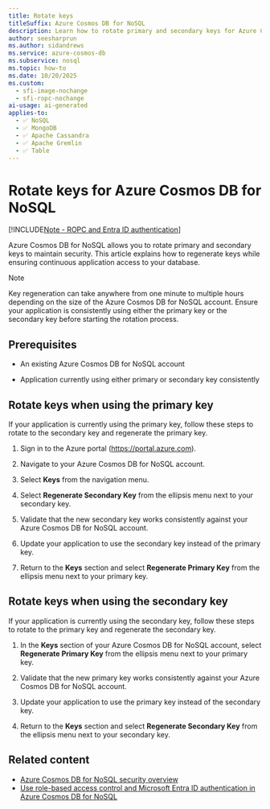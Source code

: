 ```yaml
---
title: Rotate keys
titleSuffix: Azure Cosmos DB for NoSQL
description: Learn how to rotate primary and secondary keys for Azure Cosmos DB for NoSQL accounts to maintain database security. Step-by-step guide included.
author: seesharprun
ms.author: sidandrews
ms.service: azure-cosmos-db
ms.subservice: nosql
ms.topic: how-to
ms.date: 10/20/2025
ms.custom:
  - sfi-image-nochange
  - sfi-ropc-nochange
ai-usage: ai-generated
applies-to:
  - ✅ NoSQL
  - ✅ MongoDB
  - ✅ Apache Cassandra
  - ✅ Apache Gremlin
  - ✅ Table
---
```


# Rotate keys for Azure Cosmos DB for NoSQL

[!INCLUDE[Note - ROPC and Entra ID authentication](includes/note-ropc-entra-authentication.md)]

Azure Cosmos DB for NoSQL allows you to rotate primary and secondary keys to maintain security. This article explains how to regenerate keys while ensuring continuous application access to your database.

> [!NOTE]
> Key regeneration can take anywhere from one minute to multiple hours depending on the size of the Azure Cosmos DB for NoSQL account. Ensure your application is consistently using either the primary key or the secondary key before starting the rotation process.

## Prerequisites

- An existing Azure Cosmos DB for NoSQL account

- Application currently using either primary or secondary key consistently

## Rotate keys when using the primary key

If your application is currently using the primary key, follow these steps to rotate to the secondary key and regenerate the primary key.

1. Sign in to the Azure portal (<https://portal.azure.com>).

1. Navigate to your Azure Cosmos DB for NoSQL account.

1. Select **Keys** from the navigation menu.

1. Select **Regenerate Secondary Key** from the ellipsis menu next to your secondary key.

1. Validate that the new secondary key works consistently against your Azure Cosmos DB for NoSQL account.

1. Update your application to use the secondary key instead of the primary key.

1. Return to the **Keys** section and select **Regenerate Primary Key** from the ellipsis menu next to your primary key.

## Rotate keys when using the secondary key

If your application is currently using the secondary key, follow these steps to rotate to the primary key and regenerate the secondary key.

1. In the **Keys** section of your Azure Cosmos DB for NoSQL account, select **Regenerate Primary Key** from the ellipsis menu next to your primary key.

1. Validate that the new primary key works consistently against your Azure Cosmos DB for NoSQL account.

1. Update your application to use the primary key instead of the secondary key.

1. Return to the **Keys** section and select **Regenerate Secondary Key** from the ellipsis menu next to your secondary key.

## Related content

- [Azure Cosmos DB for NoSQL security overview](security.md)
- [Use role-based access control and Microsoft Entra ID authentication in Azure Cosmos DB for NoSQL](how-to-connect-role-based-access-control.md)

